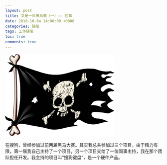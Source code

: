 ```yaml
---
layout: post
title: 又是一年黑马季（一）—— 往事
date: 2018-10-04 14:00:00 +0800
categories: 随笔
tags: 工作随笔
toc: true
comments: true
---
```


![](1004Hachthon1/img01.png)

<!-- more -->

在搜狗，曾经参加过前两届黑马大赛。其实我总共参加过三个项目，由于精力有限，第一届我自己主持了一个项目，另一个项目交给了一位同事主持，我在那个团队担任开发。我主持的项目叫“搜狗键盘”，是一个硬件产品。